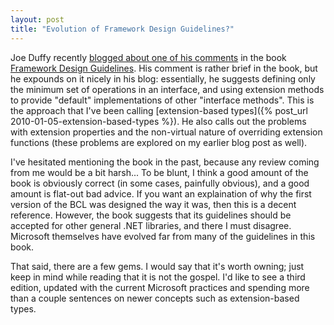 ```yaml
---
layout: post
title: "Evolution of Framework Design Guidelines?"
---
```

Joe Duffy recently [blogged about one of his comments](http://www.bluebytesoftware.com/blog/PermaLink,guid,b9072376-beaf-4d17-a6c4-4bfccfbd34b0.aspx) in the book [Framework Design Guidelines](http://www.amazon.com/gp/product/0321545613?ie=UTF8&tag=stepheclearys-20&linkCode=as2&camp=1789&creative=390957&creativeASIN=0321545613). His comment is rather brief in the book, but he expounds on it nicely in his blog: essentially, he suggests defining only the minimum set of operations in an interface, and using extension methods to provide "default" implementations of other "interface methods". This is the approach that I've been calling [extension-based types]({% post_url 2010-01-05-extension-based-types %}). He also calls out the problems with extension properties and the non-virtual nature of overriding extension functions (these problems are explored on my earlier blog post as well).



I've hesitated mentioning the book in the past, because any review coming from me would be a bit harsh... To be blunt, I think a good amount of the book is obviously correct (in some cases, painfully obvious), and a good amount is flat-out bad advice. If you want an explaination of why the first version of the BCL was designed the way it was, then this is a decent reference. However, the book suggests that its guidelines should be accepted for other general .NET libraries, and there I must disagree. Microsoft themselves have evolved far from many of the guidelines in this book.



That said, there are a few gems. I would say that it's worth owning; just keep in mind while reading that it is not the gospel. I'd like to see a third edition, updated with the current Microsoft practices and spending more than a couple sentences on newer concepts such as extension-based types.

